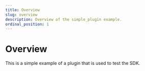 ```yaml
---
title: Overview
slug: overview
description: Overview of the simple_plugin example.
ordinal_position: 1
---
```


# Overview

This is a simple example of a plugin that is used to test the SDK.
